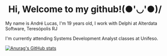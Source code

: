 <h1 align="center"> Hi, Welcome to my github!(●'◡'●)/</h1>
<p>My name is André Lucas, I'm 19 years old, I work with Delphi at Alterdata Software, Teresópolis RJ<p>
<p>I'm currently attending Systems Development Analyst classes at Unifeso.</p>

[![Anurag's GitHub stats](https://github-readme-stats.vercel.app/api?username=Andre-Lucas-093)](https://github.com/anuraghazra/github-readme-stats)
